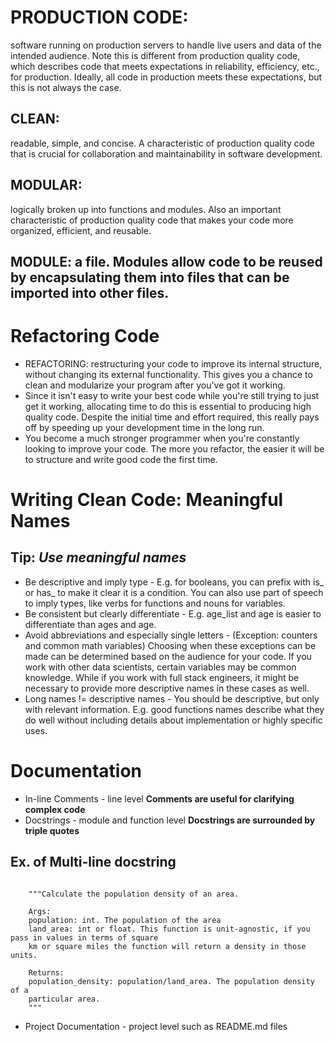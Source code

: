 # PRODUCTION CODE: 
software running on production servers to handle live users and data of the intended audience. Note this is different from production quality code, which describes code that meets expectations in reliability, efficiency, etc., for production. Ideally, all code in production meets these expectations, but this is not always the case.

## CLEAN: 
readable, simple, and concise. A characteristic of production quality code that is crucial for collaboration and maintainability in software development.

## MODULAR: 
logically broken up into functions and modules. Also an important characteristic of production quality code that makes your code more organized, efficient, and reusable.

## MODULE: a file. Modules allow code to be reused by encapsulating them into files that can be imported into other files.

# Refactoring Code
- REFACTORING: restructuring your code to improve its internal structure, without changing its external functionality. This gives you a chance to clean and modularize your program after you've got it working.
- Since it isn't easy to write your best code while you're still trying to just get it working, allocating time to do this is essential to producing high quality code. Despite the initial time and effort required, this really pays off by speeding up your development time in the long run.
- You become a much stronger programmer when you're constantly looking to improve your code. The more you refactor, the easier it will be to structure and write good code the first time.

# Writing Clean Code: Meaningful Names
## Tip: _Use meaningful names_
- Be descriptive and imply type - E.g. for booleans, you can prefix with is_ or has_ to make it clear it is a condition. You can also use part of speech to imply types, like verbs for functions and nouns for variables.
- Be consistent but clearly differentiate - E.g. age_list and age is easier to differentiate than ages and age.
- Avoid abbreviations and especially single letters - (Exception: counters and common math variables) Choosing when these exceptions can be made can be determined based on the audience for your code. If you work with other data scientists, certain variables may be common knowledge. While if you work with full stack engineers, it might be necessary to provide more descriptive names in these cases as well.
- Long names != descriptive names - You should be descriptive, but only with relevant information. E.g. good functions names describe what they do well without including details about implementation or highly specific uses.

# Documentation
- In-line Comments - line level **Comments are useful for clarifying complex code** 
- Docstrings - module and function level **Docstrings are surrounded by triple quotes**
## Ex. of Multi-line docstring 
```

	"""Calculate the population density of an area.

    Args:
    population: int. The population of the area
    land_area: int or float. This function is unit-agnostic, if you pass in values in terms of square 
    km or square miles the function will return a density in those units.

    Returns:
    population_density: population/land_area. The population density of a 
    particular area.
    """

```
- Project Documentation - project level such as README.md files